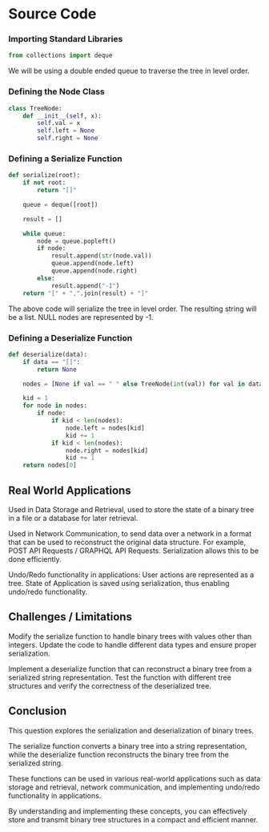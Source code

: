 # Source Code

### Importing Standard Libraries

```python
from collections import deque
```

We will be using a double ended queue to traverse the tree in level order.

### Defining the Node Class

```python
class TreeNode:
    def __init__(self, x):
        self.val = x
        self.left = None
        self.right = None
```

### Defining a Serialize Function

```python
def serialize(root):
    if not root:
        return "[]"

    queue = deque([root])

    result = []

    while queue:
        node = queue.popleft()
        if node:
            result.append(str(node.val))
            queue.append(node.left)
            queue.append(node.right)
        else:
            result.append("-1")
    return "[" + ",".join(result) + "]"
```

The above code will serialize the tree in level order. The resulting string will be a list.
NULL nodes are represented by -1.

### Defining a Deserialize Function

```python
def deserialize(data):
    if data == "[]":
        return None

    nodes = [None if val == " " else TreeNode(int(val)) for val in data[1:-1].split(",")]

    kid = 1
    for node in nodes:
        if node:
            if kid < len(nodes):
                node.left = nodes[kid]
                kid += 1
            if kid < len(nodes):
                node.right = nodes[kid]
                kid += 1
    return nodes[0]
```

## Real World Applications

Used in Data Storage and Retrieval, used to store the state of a binary tree in a file or a database for later retrieval.

Used in Network Communication, to send data over a network in a format that can be used to reconstruct the original data structure. For example, POST API Requests / GRAPHQL API Requests. Serialization allows this to be done efficiently.

Undo/Redo functionality in applications: User actions are represented as a tree. State of Application is saved using serialization, thus enabling undo/redo functionality.

## Challenges / Limitations

Modify the serialize function to handle binary trees with values other than integers. Update the code to handle different data types and ensure proper serialization.

Implement a deserialize function that can reconstruct a binary tree from a serialized string representation. Test the function with different tree structures and verify the correctness of the deserialized tree.

## Conclusion

This question explores the serialization and deserialization of binary trees. 

The serialize function converts a binary tree into a string representation, while the deserialize function reconstructs the binary tree from the serialized string. 

These functions can be used in various real-world applications such as data storage and retrieval, network communication, and implementing undo/redo functionality in applications. 

By understanding and implementing these concepts, you can effectively store and transmit binary tree structures in a compact and efficient manner.